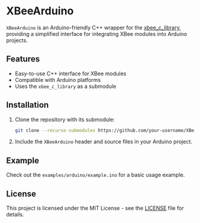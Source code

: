 
# XBeeArduino

`XBeeArduino` is an Arduino-friendly C++ wrapper for the [xbee_c_library](https://github.com/felixgalindo/xbee_c_library), providing a simplified interface for integrating XBee modules into Arduino projects.

## Features
- Easy-to-use C++ interface for XBee modules
- Compatible with Arduino platforms
- Uses the `xbee_c_library` as a submodule

## Installation
1. Clone the repository with its submodule:

   ```sh
   git clone --recurse-submodules https://github.com/your-username/XBeeArduino.git
   ```

2. Include the `XBeeArduino` header and source files in your Arduino project.

## Example
Check out the `examples/arduino/example.ino` for a basic usage example.

## License
This project is licensed under the MIT License - see the [LICENSE](LICENSE) file for details.
